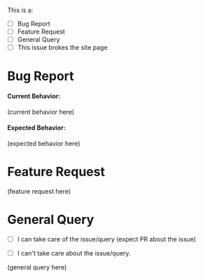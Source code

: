 

This is a:

- [ ] Bug Report
- [ ] Feature Request
- [ ] General Query 
- [ ] This issue brokes the site page

# Bug Report

#### Current Behavior:

(current behavior here)

#### Expected Behavior:

(expected behavior here)

# Feature Request

(feature request here)




# General Query

- [ ] I can take care of the issue/query (expect PR about the issue)

- [ ] I can't take care about the issue/query.



(general query here)
